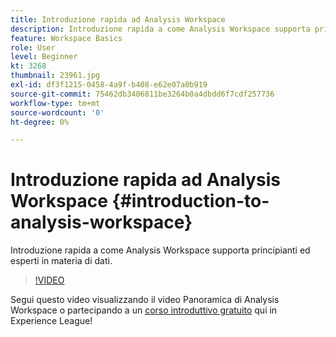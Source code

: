 ```yaml
---
title: Introduzione rapida ad Analysis Workspace
description: Introduzione rapida a come Analysis Workspace supporta principianti ed esperti in materia di dati.
feature: Workspace Basics
role: User
level: Beginner
kt: 3268
thumbnail: 23961.jpg
exl-id: df3f1215-0458-4a9f-b408-e62e07a0b919
source-git-commit: 75462db3406811be3264b0a4dbdd6f7cdf257736
workflow-type: tm+mt
source-wordcount: '0'
ht-degree: 0%

---
```


# Introduzione rapida ad Analysis Workspace {#introduction-to-analysis-workspace}

Introduzione rapida a come Analysis Workspace supporta principianti ed esperti in materia di dati.

>[!VIDEO](https://video.tv.adobe.com/v/30756/?quality=12&learn=on&captions=ita)

Segui questo video visualizzando il video Panoramica di Analysis Workspace o partecipando a un [corso introduttivo gratuito](https://experienceleague.adobe.com/?recommended=Analytics-U-1-2020.1.workspace&lang=it) qui in Experience League!
